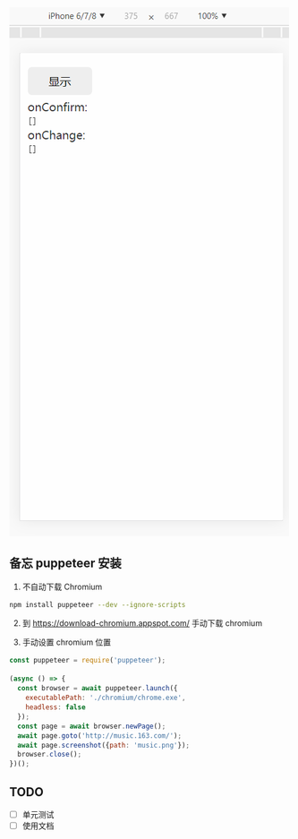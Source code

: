 ![截图](snapshot/snapshot.gif)

## 备忘 puppeteer 安装

1. 不自动下载 Chromium
```bash
npm install puppeteer --dev --ignore-scripts
```

2. 到 https://download-chromium.appspot.com/ 手动下载 chromium

3. 手动设置 chromium 位置
```js
const puppeteer = require('puppeteer');

(async () => {
  const browser = await puppeteer.launch({
    executablePath: './chromium/chrome.exe',
    headless: false
  });
  const page = await browser.newPage();
  await page.goto('http://music.163.com/');
  await page.screenshot({path: 'music.png'});
  browser.close();
})();
```

## TODO

- [ ] 单元测试
- [ ] 使用文档